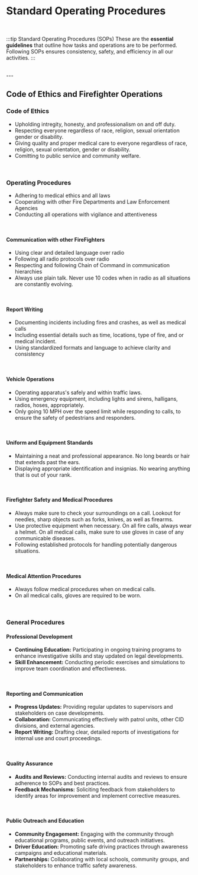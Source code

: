 # Standard Operating Procedures

<br/>

:::tip Standard Operating Procedures (SOPs)
These are the **essential guidelines** that outline how tasks and operations are to be performed. Following SOPs ensures consistency, safety, and efficiency in all our activities.
:::

<br/>
---
<br/>

## Code of Ethics and Firefighter Operations

### Code of Ethics
- Upholding intregity, honesty, and professionalism on and off duty. 
- Respecting everyone regardless of race, religion, sexual orientation gender or disability. 
- Giving quality and proper medical care to everyone regardless of race, religion, sexual orientation, gender or disability.
- Comitting to public service and community welfare. 

<br/>

### Operating Procedures
- Adhering to medical ethics and all laws
- Cooperating with other Fire Departments and Law Enforcement Agencies
- Conducting all operations with vigilance and attentiveness

<br/>

#### Communication with other FireFighters
- Using clear and detailed language over radio
- Following all radio protocols over radio 
- Respecting and following Chain of Command in communication hierarchies
- Always use plain talk. Never use 10 codes when in radio as all situations are constantly evolving. 

<br/>

#### Report Writing
 - Documenting incidents including fires and crashes, as well as medical calls
 - Including essential details such as time, locations, type of fire, and or medical incident.
 - Using standardized formats and language to achieve clarity and consistency

 <br/>

#### Vehicle Operations
- Operating apparatus's safely and within traffic laws. 
- Using emergency equipment, including lights and sirens, halligans, radios, hoses, appropriately. 
- Only going 10 MPH over the speed limit while responding to calls, to ensure the safety of pedestrians and responders.

<br/> 

#### Uniform and Equipment Standards
- Maintaining a neat and professional appearance. No long beards or hair that extends past the ears. 
- Displaying appropriate identification and insignias. No wearing anything that is out of your rank. 
    
<br/>

#### Firefighter Safety and Medical Procedures
- Always make sure to check your surroundings on a call. Lookout for needles, sharp objects such as forks, knives, as well as firearms. 
- Use protective equipment when necessary. On all fire calls, always wear a helmet. On all medical calls, make sure to use gloves in case of any communicable diseases. 
- Following established protocols for handling potentially dangerous situations. 

<br/>

#### Medical Attention Procedures
- Always follow medical procedures when on medical calls. 
- On all medical calls, gloves are required to be worn. 

<br/>

### General Procedures

#### Professional Development
- **Continuing Education:** Participating in ongoing training programs to enhance investigative skills and stay updated on legal developments.
- **Skill Enhancement:** Conducting periodic exercises and simulations to improve team coordination and effectiveness.

<br/>

#### Reporting and Communication
- **Progress Updates:** Providing regular updates to supervisors and stakeholders on case developments.
- **Collaboration:** Communicating effectively with patrol units, other CID divisions, and external agencies.
- **Report Writing:** Drafting clear, detailed reports of investigations for internal use and court proceedings.

<br/>

#### Quality Assurance
- **Audits and Reviews:** Conducting internal audits and reviews to ensure adherence to SOPs and best practices.
- **Feedback Mechanisms:** Soliciting feedback from stakeholders to identify areas for improvement and implement corrective measures.

<br/>

#### Public Outreach and Education
- **Community Engagement:** Engaging with the community through educational programs, public events, and outreach initiatives.
- **Driver Education:** Promoting safe driving practices through awareness campaigns and educational materials.
- **Partnerships:** Collaborating with local schools, community groups, and stakeholders to enhance traffic safety awareness.
